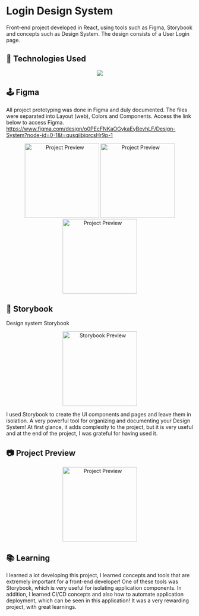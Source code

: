 # Login Design System
Front-end project developed in React, using tools such as Figma, Storybook and concepts such as Design System. The design consists of a User Login page.


## :rocket: Technologies Used 
<div align="center">
  <a href="https://skillicons.dev">
    <img src="https://skillicons.dev/icons?i=react,typescript,figma,js,html,css,tailwind" />
  </a>
</div>


## 🕹️ Figma
All project prototyping was done in Figma and duly documented. The files were separated into Layout (web), Colors and Components. Access the link below to access Figma.
https://www.figma.com/design/o0PEcFNKaOGykaEyBevhLF/Design-System?node-id=0-1&t=qusqiibiprcsHr9p-1

<p align="center">
  <img src="https://github.com/user-attachments/assets/da39c8ab-ea86-4e27-8f5b-97a00d0db7b0" alt="Project Preview" height="200"/>
  <img src="https://github.com/user-attachments/assets/d1599ca0-4b10-47a8-81a2-463584b6baf1" alt="Project Preview" height="200"/>
  <img src="https://github.com/user-attachments/assets/01aaa863-440f-4d2f-b643-dc8f411585a7" alt="Project Preview" height="200"/>
</p>



## 📕 Storybook
Design system Storybook
<p align="center">
  <img src="https://github.com/user-attachments/assets/e688b61d-494a-4aa9-a56e-750af3192927" alt="Storybook Preview" height="200"/>
</p>

I used Storybook to create the UI components and pages and leave them in isolation. A very powerful tool for organizing and documenting your Design System! At first glance, it adds complexity to the project, but it is very useful and at the end of the project, I was grateful for having used it.


## 📷 Project Preview
<p align="center">
  <img src="https://github.com/user-attachments/assets/063ddd24-8dbf-4375-a036-c8a14c41a415" alt="Project Preview" height="200"/>
</p>
 
## 📚 Learning
I learned a lot developing this project, I learned concepts and tools that are extremely important for a front-end developer! One of these tools was Storybook, which is very useful for isolating application components. In addition, I learned CI/CD concepts and also how to automate application deployment, which can be seen in this application! It was a very rewarding project, with great learnings.
